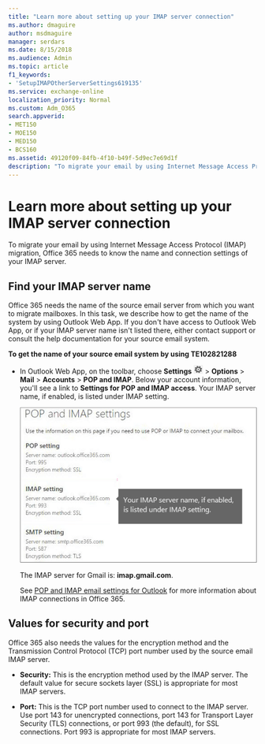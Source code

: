 ```yaml
---
title: "Learn more about setting up your IMAP server connection"
ms.author: dmaguire
author: msdmaguire
manager: serdars
ms.date: 8/15/2018
ms.audience: Admin
ms.topic: article
f1_keywords:
- 'SetupIMAPOtherServerSettings619135'
ms.service: exchange-online
localization_priority: Normal
ms.custom: Adm_O365
search.appverid:
- MET150
- MOE150
- MED150
- BCS160
ms.assetid: 49120f09-84fb-4f10-b49f-5d9ec7e69d1f
description: "To migrate your email by using Internet Message Access Protocol (IMAP) migration, Office 365 needs to know the name and connection settings of your IMAP server."
---
```


# Learn more about setting up your IMAP server connection

To migrate your email by using Internet Message Access Protocol (IMAP) migration, Office 365 needs to know the name and connection settings of your IMAP server.
  
## Find your IMAP server name

Office 365 needs the name of the source email server from which you want to migrate mailboxes. In this task, we describe how to get the name of the system by using Outlook Web App. If you don't have access to Outlook Web App, or if your IMAP server name isn't listed there, either contact support or consult the help documentation for your source email system. 
  
 **To get the name of your source email system by using TE102821288**
  
- In Outlook Web App, on the toolbar, choose **Settings** ![Office 365 Settings button](../media/a9a59c0f-2e67-4cbf-9438-af273b0d552b.png) \> **Options** \> **Mail** \> **Accounts** \> **POP and IMAP**. Below your account information, you'll see a link to **Settings for POP and IMAP access**. Your IMAP server name, if enabled, is listed under IMAP setting.
    
    ![Shows the link for POP or IMAP access settings](../media/fa54c636-4fd3-4fcd-add3-4e7c69072493.png)
  
    The IMAP server for Gmail is: **imap.gmail.com**.
    
    See [POP and IMAP email settings for Outlook](https://support.office.com/article/8361e398-8af4-4e97-b147-6c6c4ac95353.aspx) for more information about IMAP connections in Office 365. 
    
## Values for security and port

Office 365 also needs the values for the encryption method and the Transmission Control Protocol (TCP) port number used by the source email IMAP server.
  
- **Security:** This is the encryption method used by the IMAP server. The default value for secure sockets layer (SSL) is appropriate for most IMAP servers. 
    
- **Port:** This is the TCP port number used to connect to the IMAP server. Use port 143 for unencrypted connections, port 143 for Transport Layer Security (TLS) connections, or port 993 (the default), for SSL connections. Port 993 is appropriate for most IMAP servers. 
    

